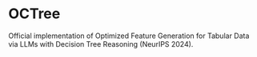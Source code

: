 # OCTree
Official implementation of Optimized Feature Generation for Tabular Data via LLMs with Decision Tree Reasoning (NeurIPS 2024).
